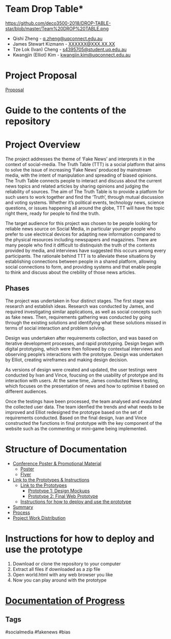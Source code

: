 # Team Drop Table*
https://github.com/deco3500-2018/DROP-TABLE-star/blob/master/Team%20DROP%20TABLE.png
+ Qishi Zheng - q.zheng@uqconnect.edu.au
+ James Stewart Kizmann - XXXXXX@XXX.XX.XX
+ Tze Lok (Ivan) Cheng - s4395705@student.uq.edu.au
+ Kwangjin (Elliot) Kim - kwangjin.kim@uqconnect.edu.au

# Project Proposal
[Proposal](https://github.com/deco3500-2018/DROP-TABLE-star/wiki/Proposal)

# Guide to the contents of the repository

# Project Overview

The project addresses the theme of ‘Fake News’ and interprets it in the context of social-media. The Truth Table (TTT) is a social platform that aims to solve the issue of increasing ‘Fake News’ produced by mainstream media, with the intent of manipulation and spreading of biased opinions. The Truth Table connects people to interact and discuss about the current news topics and related articles by sharing opinions and judging the reliability of sources. The aim of The Truth Table is to provide a platform for such users to work together and find the ‘Truth’, through mutual discussion and voting systems. Whether it’s political events, technology news, science questions, or issues happening all around the globe, TTT will have the topic right there, ready for people to find the truth. 

The target audience for this project was chosen to be people looking for reliable news source on Social Media, in particular younger people who prefer to use electrical devices for adapting new information compared to the physical resources including newspapers and magazines. There are many people who find it difficult to distinquish the truth of the contents provided by media, and interviews have suggested this occurs among every participants. The rationale behind TTT is to alleviate these situations by establishing  connections between people in a shared platform, allowing social connections to form, and providing systems and that enable people to think and discuss about the crebility of those news articles.

<h2>Phases</h2>
The project was undertaken in four distinct stages. 
The first stage was research and establish ideas. Research was conducted by James, and required investigating similar applications, as well as social concepts such as fake news. Then, requirements gathering was conducted by going through the existing solutions and identifying what these solutions missed in terms of social interaction and problem solving.  

Design was undertaken after requirements collection, and was based on iterative development processes, and rapid prototyping. Design began with digital prototyping, which were then followed by contextual interviews and observing people’s interactions with the prototype. Design was undertaken by Elliot, creating wireframes and making design decision.

As versions of design were created and updated, the user testings were conducted by Ivan and Vince, foucsing on the usability of prototype and its interaction with users. At the same time, James conducted News testing, which focuses on the presentation of news and how to optimise it based on different audiences. 

Once the testings have been processed, the team analysed and evaulated the collected user data. The team idenfied the trends and what needs to be improved and Elliot redesigned the prototype based on the set of requirements conducted. 
Based on the final design, Ivan and Vince constructed the functions in final prototype with the key component of the website such as the commenting or mini-game being implemented. 

# Structure of Documentation
- [Conference Poster & Promotional Material](https://github.com/deco3500-2018/DROP-TABLE-star/wiki/Documentation#conference-poster--promotional-material)
  - [Poster](https://github.com/deco3500-2018/DROP-TABLE-star/wiki/Documentation#poster)
  - [Flyer](https://github.com/deco3500-2018/DROP-TABLE-star/wiki/Documentation#flyers)
- [Link to the Prototypes & Instructions](https://github.com/deco3500-2018/DROP-TABLE-star/wiki/Documentation#link-to-the-prototype--instructions)
  - [Link to the Prototypes](https://github.com/deco3500-2018/DROP-TABLE-star/wiki/Documentation#links-to-the-prototypes)
    - [Prototype 1: Design Mockups](https://github.com/deco3500-2018/DROP-TABLE-star/wiki/Documentation#prototype-1-design-mockups)
    - [Prototype 2: Final Web Prototype](https://github.com/deco3500-2018/DROP-TABLE-star/wiki/Documentation#prototype-2-final-web-prototypes)
  - [Instructions for how to deploy and use the prototype](https://github.com/deco3500-2018/DROP-TABLE-star/wiki/Documentation#instructions-for-how-to-deploy-and-use-the-prototype)
- [Summary](https://github.com/deco3500-2018/DROP-TABLE-star/wiki/Documentation#summary)
- [Process](https://github.com/deco3500-2018/DROP-TABLE-star/wiki/Documentation#process)
- [Project Work Distribution](https://github.com/deco3500-2018/DROP-TABLE-star/wiki/Documentation#project-work-distributiony)

# Instructions for how to deploy and use the prototype
1. Download or clone the repository to your computer
2. Extract all files if downloaded as a zip file
3. Open world.html with any web browser you like
4. Now you can play around with the prototype

# [Documentation of Progress](https://github.com/deco3500-2018/DROP-TABLE-star/wiki)

<h2>Tags</h2>
#socialmedia #fakenews #bias
